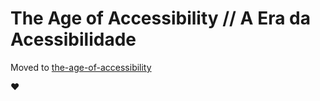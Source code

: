 # The Age of Accessibility // A Era da Acessibilidade

Moved to [the-age-of-accessibility](https://github.com/jlozovei/the-age-of-accessibility)

:heart:
